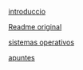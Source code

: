 




[introduccio](Processos/01_introduccio.md)

[Readme original](../README.md)

[sistemas operativos](../sistemas)

[apuntes](apuntes.md)